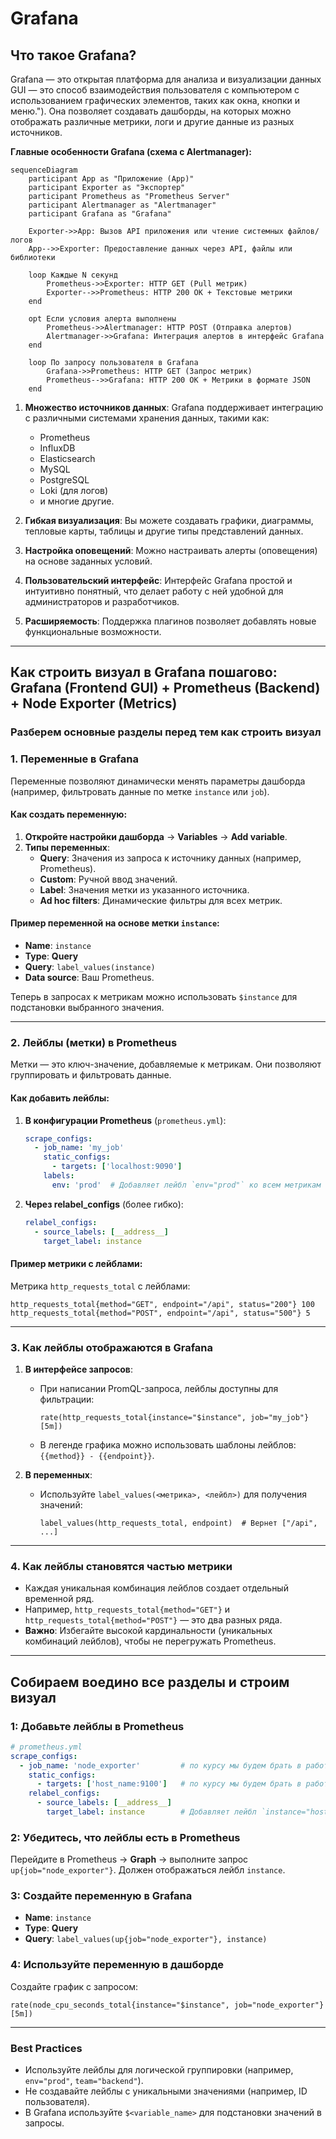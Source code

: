 # Grafana
## **Что такое Grafana?**
Grafana — это открытая платформа для анализа и визуализации данных GUI — это способ взаимодействия пользователя с компьютером с использованием графических элементов, таких как окна, кнопки и меню."). Она позволяет создавать дашборды, на которых можно отображать различные метрики, логи и другие данные из разных источников.

**Главные особенности Grafana (схема с Alertmanager):**

```mermaid
sequenceDiagram
    participant App as "Приложение (App)"
    participant Exporter as "Экспортер"
    participant Prometheus as "Prometheus Server"
    participant Alertmanager as "Alertmanager"
    participant Grafana as "Grafana"

    Exporter->>App: Вызов API приложения или чтение системных файлов/логов
    App-->>Exporter: Предоставление данных через API, файлы или библиотеки

    loop Каждые N секунд
        Prometheus->>Exporter: HTTP GET (Pull метрик)
        Exporter-->>Prometheus: HTTP 200 OK + Текстовые метрики
    end

    opt Если условия алерта выполнены
        Prometheus->>Alertmanager: HTTP POST (Отправка алертов)
        Alertmanager->>Grafana: Интеграция алертов в интерфейс Grafana
    end

    loop По запросу пользователя в Grafana
        Grafana->>Prometheus: HTTP GET (Запрос метрик)
        Prometheus-->>Grafana: HTTP 200 OK + Метрики в формате JSON
    end
```

1. **Множество источников данных**: Grafana поддерживает интеграцию с различными системами хранения данных, такими как:
   - Prometheus
   - InfluxDB
   - Elasticsearch
   - MySQL
   - PostgreSQL
   - Loki (для логов)
   - и многие другие.

2. **Гибкая визуализация**: Вы можете создавать графики, диаграммы, тепловые карты, таблицы и другие типы представлений данных.

3. **Настройка оповещений**: Можно настраивать алерты (оповещения) на основе заданных условий.

4. **Пользовательский интерфейс**: Интерфейс Grafana простой и интуитивно понятный, что делает работу с ней удобной для администраторов и разработчиков.

5. **Расширяемость**: Поддержка плагинов позволяет добавлять новые функциональные возможности.

---


## Как строить визуал в Grafana пошагово: Grafana (Frontend GUI) + Prometheus (Backend) + Node Exporter (Metrics)

### Разберем основные разделы перед тем как строить визуал

### 1. **Переменные в Grafana**
Переменные позволяют динамически менять параметры дашборда (например, фильтровать данные по метке `instance` или `job`).

#### Как создать переменную:
1. **Откройте настройки дашборда** → **Variables** → **Add variable**.
2. **Типы переменных**:
   - **Query**: Значения из запроса к источнику данных (например, Prometheus).
   - **Custom**: Ручной ввод значений.
   - **Label**: Значения метки из указанного источника.
   - **Ad hoc filters**: Динамические фильтры для всех метрик.

#### Пример переменной на основе метки `instance`:
- **Name**: `instance`
- **Type**: **Query**
- **Query**: `label_values(instance)`
- **Data source**: Ваш Prometheus.

Теперь в запросах к метрикам можно использовать `$instance` для подстановки выбранного значения.

---

### 2. **Лейблы (метки) в Prometheus**
Метки — это ключ-значение, добавляемые к метрикам. Они позволяют группировать и фильтровать данные.

#### Как добавить лейблы:
1. **В конфигурации Prometheus** (`prometheus.yml`):
   ```yaml
   scrape_configs:
     - job_name: 'my_job'
       static_configs:
         - targets: ['localhost:9090']
       labels:
         env: 'prod'  # Добавляет лейбл `env="prod"` ко всем метрикам этого job.
   ```
2. **Через relabel_configs** (более гибко):
   ```yaml
   relabel_configs:
     - source_labels: [__address__]
       target_label: instance
   ```

#### Пример метрики с лейблами:
Метрика `http_requests_total` с лейблами:
```
http_requests_total{method="GET", endpoint="/api", status="200"} 100
http_requests_total{method="POST", endpoint="/api", status="500"} 5
```

---

### 3. **Как лейблы отображаются в Grafana**
1. **В интерфейсе запросов**:
   - При написании PromQL-запроса, лейблы доступны для фильтрации:
     ```
     rate(http_requests_total{instance="$instance", job="my_job"}[5m])
     ```
   - В легенде графика можно использовать шаблоны лейблов: `{{method}} - {{endpoint}}`.

2. **В переменных**:
   - Используйте `label_values(<метрика>, <лейбл>)` для получения значений:
     ```
     label_values(http_requests_total, endpoint)  # Вернет ["/api", ...]
     ```

---

### 4. **Как лейблы становятся частью метрики**
- Каждая уникальная комбинация лейблов создает отдельный временной ряд.
- Например, `http_requests_total{method="GET"}` и `http_requests_total{method="POST"}` — это два разных ряда.
- **Важно**: Избегайте высокой кардинальности (уникальных комбинаций лейблов), чтобы не перегружать Prometheus.

---

## Собираем воедино все разделы и строим визуал
### 1: Добавьте лейблы в Prometheus
```yaml
# prometheus.yml
scrape_configs:
  - job_name: 'node_exporter'         # по курсу мы будем брать в работу сначала таргет Prometheus (не Node Exporter), в дефолте Prometheus умеет мониторить сам себя
    static_configs:
      - targets: ['host_name:9100']   # по курсу мы будем брать в работу сначала таргет Prometheus (не Node Exporter), в дефолте Prometheus умеет мониторить сам себя
    relabel_configs:
      - source_labels: [__address__]
        target_label: instance        # Добавляет лейбл `instance="host_name:9100"`
```

### 2: Убедитесь, что лейблы есть в Prometheus
Перейдите в Prometheus → **Graph** → выполните запрос `up{job="node_exporter"}`. Должен отображаться лейбл `instance`.

### 3: Создайте переменную в Grafana
- **Name**: `instance`
- **Type**: **Query**
- **Query**: `label_values(up{job="node_exporter"}, instance)`

### 4: Используйте переменную в дашборде
Создайте график с запросом:
```
rate(node_cpu_seconds_total{instance="$instance", job="node_exporter"}[5m])
```

---

### **Best Practices**
- Используйте лейблы для логической группировки (например, `env="prod"`, `team="backend"`).
- Не создавайте лейблы с уникальными значениями (например, ID пользователя).
- В Grafana используйте `$<variable_name>` для подстановки значений в запросы.
